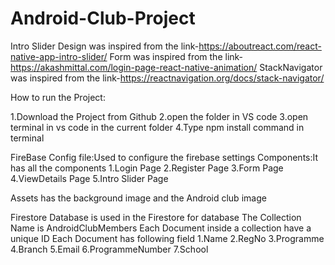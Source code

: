 # Android-Club-Project


Intro Slider Design was inspired from the link-https://aboutreact.com/react-native-app-intro-slider/
Form was inspired from the link-https://akashmittal.com/login-page-react-native-animation/
StackNavigator was inspired from the link-https://reactnavigation.org/docs/stack-navigator/


How to run the Project:


1.Download the Project from Github
2.open the folder in VS code
3.open terminal in vs code in the current folder
4.Type npm install command in terminal

FireBase Config file:Used to configure the firebase settings
Components:It has all the components 
1.Login Page
2.Register Page
3.Form Page
4.ViewDetails Page
5.Intro Slider Page

Assets has the background image and the Android club image

Firestore Database is used in the Firestore for database
The Collection Name is AndroidClubMembers
Each Document inside a collection have a unique ID
Each Document has following field
1.Name
2.RegNo
3.Programme
4.Branch
5.Email
6.ProgrammeNumber
7.School
